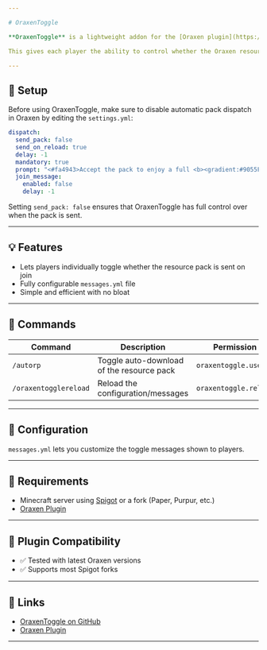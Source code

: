 ```yaml
---

# OraxenToggle

**OraxenToggle** is a lightweight addon for the [Oraxen plugin](https://github.com/oraxen/oraxen) that allows players to toggle the automatic resource pack download when they join the server.

This gives each player the ability to control whether the Oraxen resource pack is sent to them automatically, enhancing flexibility and user experience.

---
```


## 🔧 Setup

Before using OraxenToggle, make sure to disable automatic pack dispatch in Oraxen by editing the `settings.yml`:

```yaml
dispatch:
  send_pack: false
  send_on_reload: true
  delay: -1
  mandatory: true
  prompt: "<#fa4943>Accept the pack to enjoy a full <b><gradient:#9055FF:#13E2DA>Oraxen</b><#fa4943> experience"
  join_message:
    enabled: false
    delay: -1
```

Setting `send_pack: false` ensures that OraxenToggle has full control over when the pack is sent.

---

## 💡 Features

* Lets players individually toggle whether the resource pack is sent on join
* Fully configurable `messages.yml` file
* Simple and efficient with no bloat

---

## 📜 Commands

| Command               | Description                               | Permission            |
| --------------------- | ----------------------------------------- | --------------------- |
| `/autorp`             | Toggle auto-download of the resource pack | `oraxentoggle.use`    |
| `/oraxentogglereload` | Reload the configuration/messages         | `oraxentoggle.reload` |

---

## 📂 Configuration

`messages.yml` lets you customize the toggle messages shown to players.

---

## 📌 Requirements

* Minecraft server using [Spigot](https://www.spigotmc.org/) or a fork (Paper, Purpur, etc.)
* [Oraxen Plugin](https://github.com/oraxen/oraxen)

---

## 🧩 Plugin Compatibility

* ✅ Tested with latest Oraxen versions
* ✅ Supports most Spigot forks

---

## 🔗 Links

* [OraxenToggle on GitHub](https://github.com/EndcryptZ/OraxenToggle)
* [Oraxen Plugin](https://github.com/oraxen/oraxen)

---
